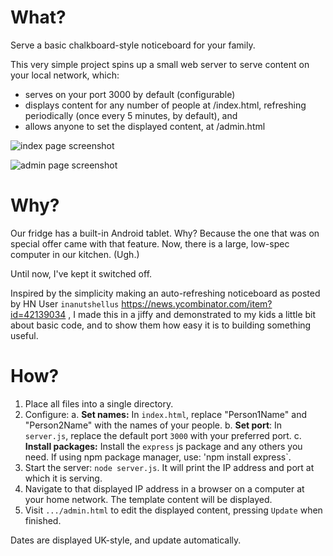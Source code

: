 # What?

Serve a basic chalkboard-style noticeboard for your family.


This very simple project spins up a small web server to serve content on your local network, which:
- serves on your port 3000 by default (configurable)
- displays content for any number of people at /index.html, refreshing periodically (once every 5 minutes, by default), and
- allows anyone to set the displayed content, at /admin.html

![index page screenshot](/assets/index-screenshot.png)

![admin page screenshot](/assets/admin-screenshot.png)

# Why?

Our fridge has a built-in Android tablet. Why? Because the one that was on special offer came with that feature. Now, there is a large, low-spec computer in our kitchen. (Ugh.)

Until now, I've kept it switched off.

Inspired by the simplicity making an auto-refreshing noticeboard as posted by HN User `inanutshellus` https://news.ycombinator.com/item?id=42139034 , I made this in a jiffy and demonstrated to my kids a little bit about basic code, and to show them how easy it is to building something useful.

# How?

1. Place all files into a single directory.
2. Configure:
  a. **Set names:** In `index.html`, replace "Person1Name" and "Person2Name" with the names of your people.
  b. **Set port**: In `server.js`, replace the default port `3000` with your preferred port.
  c. **Install packages:** Install the `express` js package and any others you need. If using npm package manager, use: 'npm install express`.
3. Start the server: `node server.js`. It will print the IP address and port at which it is serving.
4. Navigate to that displayed IP address in a browser on a computer at your home network. The template content will be displayed.
5. Visit `.../admin.html` to edit the displayed content, pressing `Update` when finished.

Dates are displayed UK-style, and update automatically.
